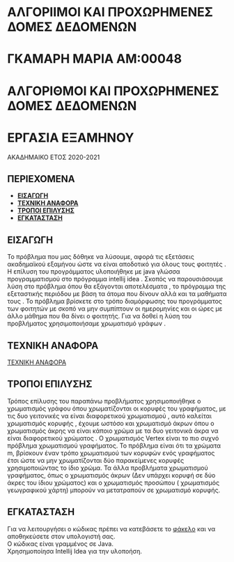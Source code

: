 # ΑΛΓΟΡΙΙΜΟΙ ΚΑΙ ΠΡΟΧΩΡΗΜΕΝΕΣ ΔΟΜΕΣ ΔΕΔΟΜΕΝΩΝ 
# ΓΚΑΜΑΡΗ ΜΑΡΙΑ  ΑΜ:00048

# ΑΛΓΟΡΙΘΜΟΙ ΚΑΙ ΠΡΟΧΩΡΗΜΕΝΕΣ ΔΟΜΕΣ ΔΕΔΟΜΕΝΩΝ 
# ΕΡΓΑΣΙΑ ΕΞΑΜΗΝΟΥ 
ΑΚΑΔΗΜΑΙΚΟ ΕΤΟΣ 2020-2021<br/>


## ΠΕΡΙΕΧΟΜΕΝΑ 
- **[ΕΙΣΑΓΩΓΗ](https://github.com/mariagkamari/00048#%CE%B5%CE%B9%CF%83%CE%B1%CE%B3%CF%89%CE%B3%CE%B7)**<br/>
- **[ΤΕΧΝΙΚΗ ΑΝΑΦΟΡΑ](https://github.com/mariagkamari/00048/blob/ee7e2cf1e7e49bed8c4d31217182790fecfa3c6b/%CF%84%CE%B5%CF%87%CE%BD%CE%B9%CE%BA%CE%B7%20%CE%B1%CE%BD%CE%B1%CF%86%CE%BF%CF%81%CE%B1-00048.pdf)**<br/>
- **[ΤΡΟΠΟΙ ΕΠΙΛΥΣΗΣ](https://github.com/MARIOS-ST/00106/blob/main/README.md#%CF%80%CF%81%CE%BF%CE%B2%CE%BB%CE%B7%CE%BC%CE%B1)**<br/>
- **[ΕΓΚΑΤΑΣΤΑΣΗ](https://github.com/MARIOS-ST/00106/blob/main/README.md#%CE%B5%CE%B3%CE%BA%CE%B1%CF%84%CE%B1%CF%83%CF%84%CE%B1%CF%83%CE%B7)**<br/>

## ΕΙΣΑΓΩΓΗ 
Το πρόβλημα που μας δόθηκε να λύσουμε, αφορά τις εξετάσεις 
ακαδημαϊκού εξαμήνου ώστε να είναι αποδοτικό για όλους τους 
φοιτητές . Η επίλυση του προγράμματος υλοποιήθηκε με java
γλώσσα προγραμματισμού στο πρόγραμμα intellij idea .
Σκοπός να παρουσιάσουμε λύση στο πρόβλημα όπου θα 
εξάγονται αποτελέσματα , το πρόγραμμα της εξεταστικής περιόδου 
με βάση τα άτομα που δίνουν αλλά και τα μαθήματα τους . 
Το πρόβλημα βρίσκετε στο τρόπο διαμόρφωσης του 
προγράμματος των φοιτητών με σκοπό να μην συμπίπτουν οι 
ημερομηνίες και οι ώρες με άλλο μάθημα που θα δίνει ο φοιτητής. 
Για να δοθεί η λύση του προβλήματος χρησιμοποιήσαμε 
χρωματισμό γράφων .
 <br>
## ΤΕΧΝΙΚΗ ΑΝΑΦΟΡΑ 
[ΤΕΧΝΙΚΗ ΑΝΑΦΟΡΑ](https://github.com/mariagkamari/00048/blob/ee7e2cf1e7e49bed8c4d31217182790fecfa3c6b/%CF%84%CE%B5%CF%87%CE%BD%CE%B9%CE%BA%CE%B7%20%CE%B1%CE%BD%CE%B1%CF%86%CE%BF%CF%81%CE%B1-00048.pdf) <br>
## ΤΡΟΠΟΙ ΕΠΙΛΥΣΗΣ 
Τρόπος επίλυσης του παραπάνω προβλήματος χρησιμοποιήθηκε 
ο χρωματισμός γράφου όπου χρωματίζονται οι κορυφές του 
γραφήματος, με τις δυο γειτονικές να είναι διαφορετικού 
χρωματισμού , αυτό καλείται χρωματισμός κορυφής , έχουμε 
ωστόσο και χρωματισμό άκρων όπου ο χρωματισμός άκρης να 
είναι κάποιο χρώμα με τα δυο γειτονικά άκρα να είναι διαφορετικού 
χρώματος . 
Ο χρωματισμός Vertex είναι το πιο συχνό πρόβλημα 
χρωματισμού γραφήματος. Το πρόβλημα είναι ότι τα χρώματα 
m, βρίσκουν έναν τρόπο χρωματισμού των κορυφών ενός 
γραφήματος έτσι ώστε να μην χρωματίζονται δύο παρακείμενες 
κορυφές χρησιμοποιώντας το ίδιο χρώμα. Τα άλλα προβλήματα 
χρωματισμού γραφήματος, όπως ο χρωματισμός άκρων (Δεν 
υπάρχει κορυφή σε δύο άκρες του ίδιου χρώματος) και 
ο χρωματισμός προσώπου ( χρωματισμός γεωγραφικού χάρτη) 
μπορούν να μετατραπούν σε χρωματισμό κορυφής.
 <br>

## ΕΓΚΑΤΑΣΤΑΣΗ
Για να λειτουργήσει ο κώδικας πρέπει να κατεβάσετε το [φάκελο](https://github.com/MARIOS-ST/00106/tree/main/main/java) και να αποθηκεύσετε στον υπολογιστή σας.<br> 
Ο κώδικας είναι γραμμένος σε Java. <br>
Χρησημοποίησα Intellij Idea για την υλοποήση. <br>
